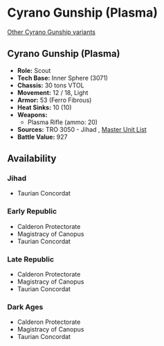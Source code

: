 # Cyrano Gunship (Plasma) 

[Other Cyrano Gunship variants](../cyrano_gunship.md) 

## Cyrano Gunship (Plasma) 

- **Role:** Scout 
- **Tech Base:** Inner Sphere (3071) 
- **Chassis:** 30 tons VTOL 
- **Movement:** 12 / 18, Light 
- **Armor:** 53 (Ferro Fibrous) 
- **Heat Sinks:** 10 (10) 
- **Weapons:** 
  - Plasma Rifle (ammo: 20) 
- **Sources:** TRO 3050 - Jihad , [Master Unit List](http://masterunitlist.info/Unit/Details/785/cyrano-gunship-plasma) 
- **Battle Value:** 927 

## Availability 

### Jihad 

- Taurian Concordat 

### Early Republic 

- Calderon Protectorate 
- Magistracy of Canopus 
- Taurian Concordat 

### Late Republic 

- Calderon Protectorate 
- Magistracy of Canopus 
- Taurian Concordat 

### Dark Ages 

- Calderon Protectorate 
- Magistracy of Canopus 
- Taurian Concordat 

